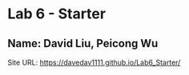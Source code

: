 # Lab 6 - Starter
## Name: David Liu, Peicong Wu
Site URL: https://davedav1111.github.io/Lab6_Starter/